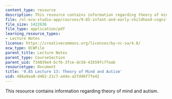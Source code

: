 ```yaml
---
content_type: resource
description: This resource contains information regarding theory of mind and autism.
file: /ol-ocw-studio-app/courses/9-85-infant-and-early-childhood-cognition-fall-2012/486a9aa0d46221c7a44aa2fd46f7fe42_MIT9_85F12_lec13.pdf
file_size: 1422636
file_type: application/pdf
learning_resource_types:
- Lecture Notes
license: https://creativecommons.org/licenses/by-nc-sa/4.0/
ocw_type: OCWFile
parent_title: Lecture Notes
parent_type: CourseSection
parent_uid: f34039e4-bcf6-3fce-dc58-43559fc7feab
resourcetype: Document
title: '9.85 Lecture 13: Theory of Mind and Autism'
uid: 486a9aa0-d462-21c7-a44a-a2fd46f7fe42
---
```

This resource contains information regarding theory of mind and autism.